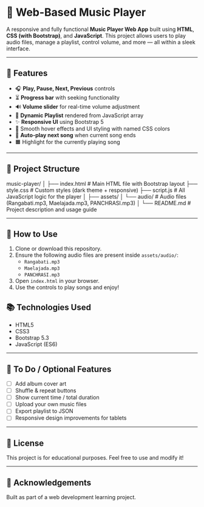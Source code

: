 # 🎵 Web-Based Music Player

A responsive and fully functional **Music Player Web App** built using **HTML**, **CSS (with Bootstrap)**, and **JavaScript**. This project allows users to play audio files, manage a playlist, control volume, and more — all within a sleek interface.

---

## 🚀 Features

- 🎧 **Play, Pause, Next, Previous** controls
- ⏳ **Progress bar** with seeking functionality
- 🔊 **Volume slider** for real-time volume adjustment
- 📜 **Dynamic Playlist** rendered from JavaScript array
- ✨ **Responsive UI** using Bootstrap 5
- 🎨 Smooth hover effects and UI styling with named CSS colors
- 🔁 **Auto-play next song** when current song ends
- 🟧 Highlight for the currently playing song

---

## 📁 Project Structure

music-player/
│
├── index.html # Main HTML file with Bootstrap layout
├── style.css # Custom styles (dark theme + responsive)
├── script.js # All JavaScript logic for the player
│
├── assets/
│ └── audio/ # Audio files (Rangabati.mp3, Maelajada.mp3, PANCHRASI.mp3)
│
└── README.md # Project description and usage guide


---

## 🔧 How to Use

1. Clone or download this repository.
2. Ensure the following audio files are present inside `assets/audio/`:
   - `Rangabati.mp3`
   - `Maelajada.mp3`
   - `PANCHRASI.mp3`
3. Open `index.html` in your browser.
4. Use the controls to play songs and enjoy!

## 📚 Technologies Used

- HTML5
- CSS3
- Bootstrap 5.3
- JavaScript (ES6)

---

## 📌 To Do / Optional Features

- [ ] Add album cover art
- [ ] Shuffle & repeat buttons
- [ ] Show current time / total duration
- [ ] Upload your own music files
- [ ] Export playlist to JSON
- [ ] Responsive design improvements for tablets

---

## 📄 License

This project is for educational purposes. Feel free to use and modify it!

---

## 🙌 Acknowledgements

Built as part of a web development learning project.
